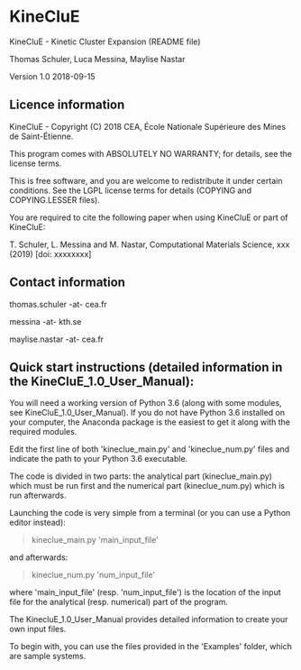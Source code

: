 # KineCluE

KineCluE - Kinetic Cluster Expansion (README file)

Thomas Schuler, Luca Messina, Maylise Nastar

Version 1.0 2018-09-15

Licence information
-------------------
KineCluE - Copyright (C) 2018 CEA, École Nationale Supérieure des Mines de Saint-Étienne.

This program comes with ABSOLUTELY NO WARRANTY; for details, see the license terms.

This is free software, and you are welcome to redistribute it under certain conditions.
See the LGPL license terms for details (COPYING and COPYING.LESSER files).

You are required to cite the following paper when using KineCluE or part of KineCluE:

T. Schuler, L. Messina and M. Nastar, Computational Materials Science, xxx (2019) [doi: xxxxxxxx]  

Contact information
-------------------
thomas.schuler -at- cea.fr

messina -at- kth.se

maylise.nastar -at- cea.fr

Quick start instructions (detailed information in the KineCluE_1.0_User_Manual):
------------------------
You will need a working version of Python 3.6 (along with some modules, see KineCluE_1.0_User_Manual).
If you do not have Python 3.6 installed on your computer, the Anaconda package is the easiest to get it along with the required modules.

Edit the first line of both 'kineclue_main.py' and 'kineclue_num.py' files and indicate the path to your Python 3.6 executable.

The code is divided in two parts: the analytical part (kineclue_main.py) which must be run first and the numerical part (kineclue_num.py) which is run afterwards.

Launching the code is very simple from a terminal (or you can use a Python editor instead):
> kineclue_main.py 'main_input_file'

and afterwards:
> kineclue_num.py 'num_input_file'

where 'main_input_file' (resp. 'num_input_file') is the location of the input file for the analytical (resp. numerical) part of the program.

The KinecluE_1.0_User_Manual provides detailed information to create your own input files. 

To begin with, you can use the files provided in the 'Examples' folder, which are sample systems.
